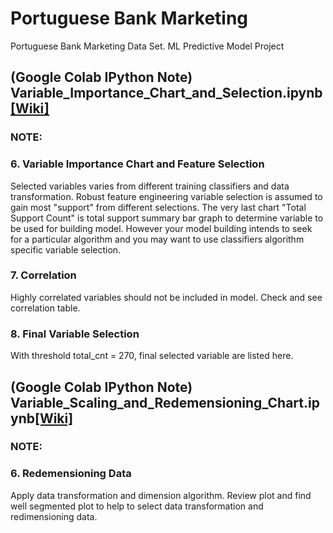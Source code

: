 # Portuguese Bank Marketing
Portuguese Bank Marketing Data Set. ML Predictive Model Project 


## (Google Colab IPython Note) Variable_Importance_Chart_and_Selection.ipynb[[Wiki]](https://github.com/akaicomet/Portuguese-Bank-Marketing/wiki/Recursive-Feature-Elimination-and-Cross-validated-selection-(RFEC)-with-sets-of-learning-classifier-and-data-transformation)
### NOTE:
### 6. Variable Importance Chart and Feature Selection
Selected variables varies from different training classifiers and data transformation. Robust feature engineering variable selection is assumed to gain most "support" from different selections. The very last chart "Total Support Count" is total support summary bar graph to determine variable to be used for building model. However your model building intends to seek for a particular algorithm and you may want to use classifiers algorithm specific variable selection.         

### 7. Correlation
Highly correlated variables should not be included in model. Check and see correlation table.

### 8. Final Variable Selection
With threshold total_cnt = 270, final selected variable are listed here.   


## (Google Colab IPython Note) Variable_Scaling_and_Redemensioning_Chart.ipynb[[Wiki]](https://github.com/akaicomet/Portuguese-Bank-Marketing/wiki/Data-Transformation-and-Feature-Extraction)
### NOTE:
### 6. Redemensioning Data
Apply data transformation and dimension algorithm. Review plot and find well segmented plot to help to select data transformation and redimensioning data.  
